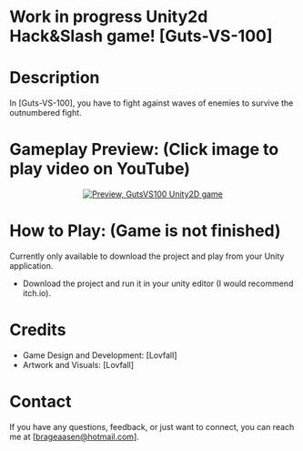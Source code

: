 # Work in progress Unity2d Hack&Slash game! [Guts-VS-100]

# Description
In [Guts-VS-100], you have to fight against waves of enemies to survive the outnumbered fight.

# Gameplay Preview: (Click image to play video on YouTube)
<p align="center">
  <a href="https://www.youtube.com/watch?v=-US9Ew3fAXo">
    <img src="https://img.youtube.com/vi/-US9Ew3fAXo/maxresdefault.jpg" alt="Preview, GutsVS100 Unity2D game">
  </a>
</p>

# How to Play: (Game is not finished)
Currently only available to download the project and play from your Unity application.
- Download the project and run it in your unity editor (I would recommend itch.io).

# Credits
- Game Design and Development: [Lovfall]
- Artwork and Visuals: [Lovfall]

# Contact
If you have any questions, feedback, or just want to connect, you can reach me at [brageaasen@hotmail.com].
